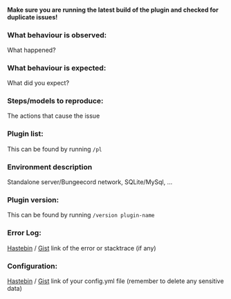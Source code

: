 #### Make sure you are running the latest build of the plugin and checked for duplicate issues!

### What behaviour is observed:
What happened?

### What behaviour is expected:
What did you expect?

### Steps/models to reproduce:
The actions that cause the issue

### Plugin list:
This can be found by running `/pl`

### Environment description
Standalone server/Bungeecord network, SQLite/MySql, ...

### Plugin version:
This can be found by running `/version plugin-name`

### Error Log:
[Hastebin](https://hastebin.com/) / [Gist](https://gist.github.com/) link of the error or stacktrace (if any)

### Configuration:
[Hastebin](https://hastebin.com/) / [Gist](https://gist.github.com/) link of your config.yml file 
(remember to delete any sensitive data)
